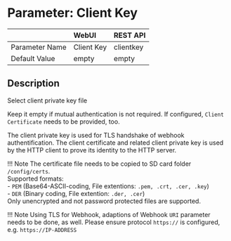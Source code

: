 # Parameter: Client Key

|                   | WebUI               | REST API
|:---               |:---                 |:----
| Parameter Name    | Client Key          | clientkey
| Default Value     | empty               | empty


## Description

Select client private key file<br>

Keep it empty if mutual authentication is not required. If configured, `Client Certificate` needs to be provided, too.

The client private key is used for TLS handshake of webhook authentification. The client certificate and 
related client private key is used by the HTTP client to prove its identity to the HTTP server.


!!! Note
The certificate file needs to be copied to SD card folder `/config/certs`.<br>
    Supported formats:<br>
    - `PEM` (Base64-ASCII-coding, File extentions: `.pem, .crt, .cer, .key`)<br>
    - `DER` (Binary coding, File extention: `.der, .cer`)<br>
    Only unencrypted and not password protected files are supported.



!!! Note
    Using TLS for Webhook, adaptions of Webhook `URI` parameter needs to be done, as well. Please ensure 
    protocol `https://` is configured, e.g. `https://IP-ADDRESS`
